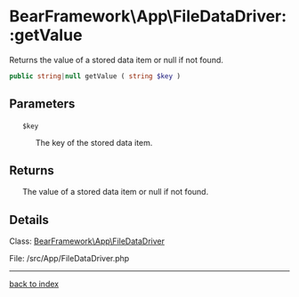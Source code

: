 # BearFramework\App\FileDataDriver::getValue

Returns the value of a stored data item or null if not found.

```php
public string|null getValue ( string $key )
```

## Parameters

&nbsp;&nbsp;&nbsp;&nbsp;&nbsp;&nbsp;`$key`

&nbsp;&nbsp;&nbsp;&nbsp;&nbsp;&nbsp;&nbsp;&nbsp;&nbsp;&nbsp;&nbsp;&nbsp;The key of the stored data item.

## Returns

&nbsp;&nbsp;&nbsp;&nbsp;&nbsp;&nbsp;The value of a stored data item or null if not found.

## Details

Class: [BearFramework\App\FileDataDriver](bearframework.app.filedatadriver.class.md)

File: /src/App/FileDataDriver.php

---

[back to index](index.md)

